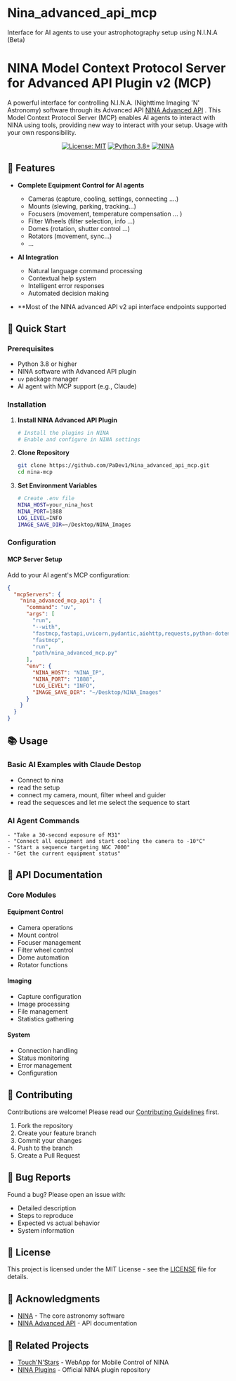 # Nina_advanced_api_mcp
Interface for AI agents to use your astrophotography setup using N.I.N.A (Beta)
# NINA Model Context Protocol Server for Advanced API Plugin v2 (MCP)

A powerful interface for controlling N.I.N.A. (Nighttime Imaging 'N' Astronomy) software through its Advanced API [NINA Advanced API](https://github.com/christian-photo/ninaAPI) . This Model Context Protocol Server (MCP) enables AI agents to interact with NINA using tools, providing new way to interact with your setup. Usage with your own responsibility.

<div align="center">

[![License: MIT](https://img.shields.io/badge/License-MIT-yellow.svg)](https://opensource.org/licenses/MIT)
[![Python 3.8+](https://img.shields.io/badge/python-3.8+-blue.svg)](https://www.python.org/downloads/)
[![NINA](https://img.shields.io/badge/NINA-3.0+-green.svg)](https://nighttime-imaging.eu/)

</div>

## 🌟 Features

- **Complete Equipment Control for AI agents**
  - Cameras (capture, cooling, settings, connecting ....)
  - Mounts (slewing, parking, tracking...)
  - Focusers (movement, temperature compensation ... )
  - Filter Wheels (filter selection, info ...)
  - Domes (rotation, shutter control ...)
  - Rotators (movement, sync...)
  - ...

- **AI Integration**
  - Natural language command processing
  - Contextual help system
  - Intelligent error responses
  - Automated decision making
    
- **Most of the NINA advanced API v2 api interface endpoints supported

## 🚀 Quick Start

### Prerequisites

- Python 3.8 or higher
- NINA software with Advanced API plugin
- `uv` package manager
- AI agent with MCP support (e.g., Claude)

### Installation

1. **Install NINA Advanced API Plugin**
   ```bash
   # Install the plugins in NINA
   # Enable and configure in NINA settings
   ```

2. **Clone Repository**
   ```bash
   git clone https://github.com/PaDev1/Nina_advanced_api_mcp.git
   cd nina-mcp
   ```

3. **Set Environment Variables**
   ```bash
   # Create .env file
   NINA_HOST=your_nina_host
   NINA_PORT=1888
   LOG_LEVEL=INFO
   IMAGE_SAVE_DIR=~/Desktop/NINA_Images
   ```

### Configuration

#### MCP Server Setup
Add to your AI agent's MCP configuration:
```json
{
  "mcpServers": {
    "nina_advanced_mcp_api": {
      "command": "uv",
      "args": [
        "run",
        "--with",
        "fastmcp,fastapi,uvicorn,pydantic,aiohttp,requests,python-dotenv",
        "fastmcp",
        "run",
        "path/nina_advanced_mcp.py"
      ],
      "env": {
        "NINA_HOST": "NINA_IP",
        "NINA_PORT": "1888",
        "LOG_LEVEL": "INFO",
        "IMAGE_SAVE_DIR": "~/Desktop/NINA_Images"
      }
    }
  }
}
```

## 📚 Usage

### Basic AI Examples with Claude Destop
- Connect to nina
- read the setup
- connect my camera, mount, filter wheel and guider
- read the sequesces and let me select the sequence to start

### AI Agent Commands

```plaintext
- "Take a 30-second exposure of M31"
- "Connect all equipment and start cooling the camera to -10°C"
- "Start a sequence targeting NGC 7000"
- "Get the current equipment status"
```



## 📖 API Documentation

### Core Modules

#### Equipment Control
- Camera operations
- Mount control
- Focuser management
- Filter wheel control
- Dome automation
- Rotator functions

#### Imaging
- Capture configuration
- Image processing
- File management
- Statistics gathering

#### System
- Connection handling
- Status monitoring
- Error management
- Configuration

## 🤝 Contributing

Contributions are welcome! Please read our [Contributing Guidelines](CONTRIBUTING.md) first.

1. Fork the repository
2. Create your feature branch
3. Commit your changes
4. Push to the branch
5. Create a Pull Request

## 🐛 Bug Reports

Found a bug? Please open an issue with:
- Detailed description
- Steps to reproduce
- Expected vs actual behavior
- System information

## 📜 License

This project is licensed under the MIT License - see the [LICENSE](LICENSE) file for details.

## 🙏 Acknowledgments

- [NINA](https://nighttime-imaging.eu/) - The core astronomy software
- [NINA Advanced API](https://bump.sh/christian-photo/doc/advanced-api) - API documentation

## 🔗 Related Projects

- [Touch'N'Stars](https://github.com/Touch-N-Stars/Touch-N-Stars) - WebApp for Mobile Control of NINA
- [NINA Plugins](https://nighttime-imaging.eu/plugins/) - Official NINA plugin repository

